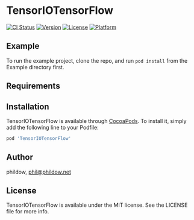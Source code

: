 # TensorIOTensorFlow

[![CI Status](https://img.shields.io/travis/phildow/TensorIOTensorFlow.svg?style=flat)](https://travis-ci.org/phildow/TensorIOTensorFlow)
[![Version](https://img.shields.io/cocoapods/v/TensorIOTensorFlow.svg?style=flat)](https://cocoapods.org/pods/TensorIOTensorFlow)
[![License](https://img.shields.io/cocoapods/l/TensorIOTensorFlow.svg?style=flat)](https://cocoapods.org/pods/TensorIOTensorFlow)
[![Platform](https://img.shields.io/cocoapods/p/TensorIOTensorFlow.svg?style=flat)](https://cocoapods.org/pods/TensorIOTensorFlow)

## Example

To run the example project, clone the repo, and run `pod install` from the Example directory first.

## Requirements

## Installation

TensorIOTensorFlow is available through [CocoaPods](https://cocoapods.org). To install
it, simply add the following line to your Podfile:

```ruby
pod 'TensorIOTensorFlow'
```

## Author

phildow, phil@phildow.net

## License

TensorIOTensorFlow is available under the MIT license. See the LICENSE file for more info.
